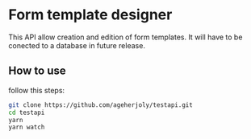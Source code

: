 # Form template designer

This API allow creation and edition of form templates.
It will have to be conected to a database in future release.

## How to use
follow this steps:

```sh
git clone https://github.com/ageherjoly/testapi.git
cd testapi
yarn
yarn watch
```
